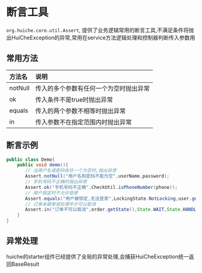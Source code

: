 # 断言工具
`org.huiche.core.util.Assert`, 提供了业务逻辑常用的断言工具,不满足条件将抛出HuiCheException的异常,常用在service方法逻辑处理和控制器判断传入参数用
## 常用方法
方法名|说明
:-|:-
notNull|传入的多个参数有任何一个为空时抛出异常
ok|传入条件不是true时抛出异常
equals|传入的两个参数不相等时抛出异常
in|传入参数不在指定范围内时抛出异常
## 断言示例
```java
public class Demo{
    public void demo(){
       // 当用户名或密码有任一个为空时,抛出异常
       Assert.notNull("用户名和密码不能为空",userName,password);
       // 手机号码不正确时抛出异常
       Assert.ok("手机号码不正确",CheckUtil.isPhoneNumber(phone));
       // 用户锁定时不允许登录
       Assert.equals("用户被锁定,无法登录",LockingState.NotLocking,user.getLocking());
       // 订单未接单或处理中才可以取消
       Assert.in("订单不可以取消",order.getState(),State.WAIT,State.HANDLE); 
    }
}
```
## 异常处理
huiche的starter组件已经提供了全局的异常处理,会捕获HuiCheException统一返回BaseResult